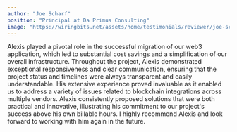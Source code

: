 ```yaml
---
author: "Joe Scharf"
position: "Principal at Da Primus Consulting"
image: "https://wiringbits.net/assets/home/testimonials/reviewer/joe-scharf.jpg"
---
```


Alexis played a pivotal role in the successful migration of our web3 application, which led to substantial cost savings and a simplification of our overall infrastructure. Throughout the project, Alexis demonstrated exceptional responsiveness and clear communication, ensuring that the project status and timelines were always transparent and easily understandable. His extensive experience proved invaluable as it enabled us to address a variety of issues related to blockchain integrations across multiple vendors. Alexis consistently proposed solutions that were both practical and innovative, illustrating his commitment to our project's success above his own billable hours. I highly recommend Alexis and look forward to working with him again in the future.